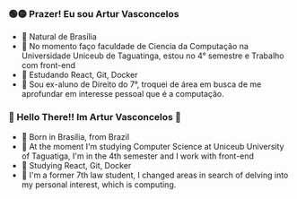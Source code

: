 ### 🟢🟡 Prazer! Eu sou Artur Vasconcelos 


- 🤠 Natural de Brasília
- 🔭 No momento faço faculdade de Ciencia da Computação na Universidade Uniceub de Taguatinga, estou no 4° semestre e Trabalho com front-end
- 🌱 Estudando React, Git, Docker
- 🤯 Sou ex-aluno de Direito do 7°, troquei de área em busca de me aprofundar em interesse pessoal que é a computação.



### 🗽 Hello There!! Im Artur Vasconcelos 🗽

- 🤠 Born in Brasília, from Brazil
- 🔭 At the moment I'm studying Computer Science at Uniceub University of Taguatiga, I'm in the 4th semester and I work with front-end
- 🌱 Studying React, Git, Docker
- 🤯 I'm a former 7th law student, I changed areas in search of delving into my personal interest, which is computing.

